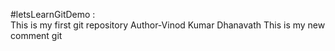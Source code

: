 #letsLearnGitDemo :
<br>
This is my first git repository
Author-Vinod Kumar Dhanavath
This is my new comment git 
